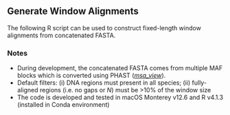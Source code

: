 ## Generate Window Alignments
The following R script can be used to construct fixed-length window alignments from concatenated FASTA.

### Notes
- During development, the concatenated FASTA comes from multiple MAF blocks which is converted using PHAST (*<a href="http://compgen.cshl.edu/phast/">msa_view</a>*).
- Default filters: (i) DNA regions must present in all species; (ii) fully-aligned regions (i.e. no gaps or *N*) must be >10% of the window size
- The code is developed and tested in macOS Monterey v12.6 and R v4.1.3 (installed in Conda environment)